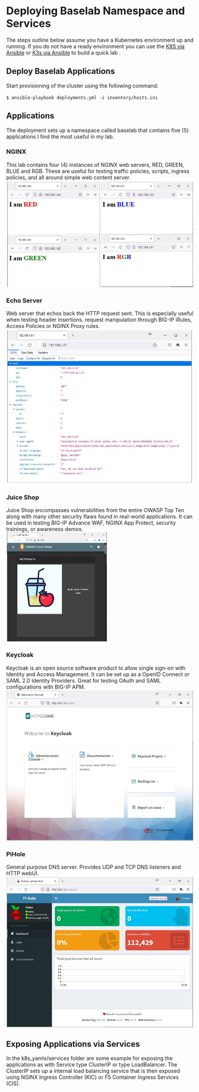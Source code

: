 
# Deploying Baselab Namespace and Services
The steps outline below assume you have a Kubernetes environment up and running.  If you do not have a ready environment you can use the [K8S via Ansible](https://github.com/CHernandezNY/k8s-ansible) or [K3s via Ansible](https://github.com/CHernandezNY/k3s-ansible) to build a quick lab .

## Deploy Baselab Applications 
Start provisioning of the cluster using the following command:

``
$ ansible-playbook deployments.yml -i inventory/hosts.ini
``  
## Applications 
The deployment sets up a namespace called baselab that contains five (5) applications I find the most useful in my lab.

### NGINX 
This lab contains four (4) instances of NGINX web servers, RED, GREEN, BLUE and RGB.  These are useful for testing traffic policies, scripts, ingress policies, and all around simple web content server.  
![NGINX RGB](https://github.com/CHernandezNY/pcl-baselab/blob/main/images/nginx-rgb.jpg)

### Echo Server 
Web server that echos back the HTTP request sent.  This is especially useful when testing header insertions. request manipulation through BIG-IP iRules, Access Policies or NGINX Proxy rules.
![Echo Server](https://github.com/CHernandezNY/pcl-baselab/blob/main/images/echoserver.jpg)

### Juice Shop
Juice Shop encompasses vulnerabilities from the entire OWASP Top Ten along with many other security flaws found in real-world applications.  It can be used in testing BIG-IP Advance WAF, NGINX App Protect, security trainings, or awareness demos.  
![Juice Shop](https://github.com/CHernandezNY/pcl-baselab/blob/main/images/juiceshop.jpg)

### Keycloak
Keycloak is an open source software product to allow single sign-on with Identity and Access Management. It can be set up as a OpenID Connect or SAML 2.0 Identity Providers. Great for testing OAuth and SAML configurations with BIG-IP APM.
![Keycloak](https://github.com/CHernandezNY/pcl-baselab/blob/main/images/keycloak.jpg)

### PiHole 
General purpose DNS server.  Provides UDP and TCP DNS listeners and HTTP webUI.  
![PiHole](https://github.com/CHernandezNY/pcl-baselab/blob/main/images/pihole.jpg)

## Exposing Applications via Services
In the k8s_yamls/services folder are some example for exposing the applications as with Service  type ClusterIP or type LoadBalancer.  The ClusterIP sets up a internal load balancing service that is then exposed using NGINX Ingress Controller (KIC) or F5 Container Ingress Services (CIS). 
